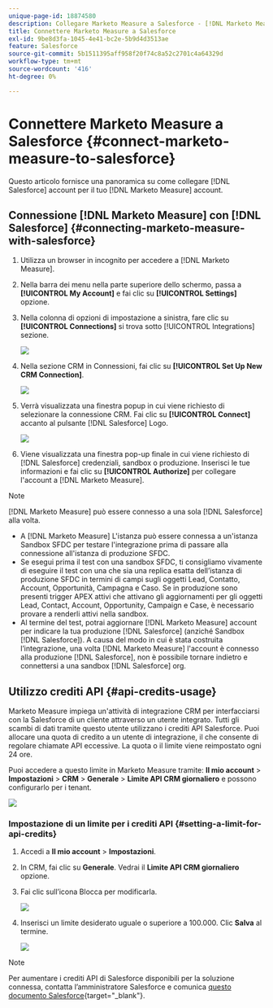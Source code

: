 ```yaml
---
unique-page-id: 18874580
description: Collegare Marketo Measure a Salesforce - [!DNL Marketo Measure] - Documentazione del prodotto
title: Connettere Marketo Measure a Salesforce
exl-id: 9be8d3fa-1045-4e41-bc2e-5b9d4d3513ae
feature: Salesforce
source-git-commit: 5b1511395aff958f20f74c8a52c2701c4a64329d
workflow-type: tm+mt
source-wordcount: '416'
ht-degree: 0%

---
```


# Connettere Marketo Measure a Salesforce {#connect-marketo-measure-to-salesforce}

Questo articolo fornisce una panoramica su come collegare [!DNL Salesforce] account per il tuo [!DNL Marketo Measure] account.

## Connessione [!DNL Marketo Measure] con [!DNL Salesforce] {#connecting-marketo-measure-with-salesforce}

1. Utilizza un browser in incognito per accedere a [!DNL Marketo Measure].

1. Nella barra dei menu nella parte superiore dello schermo, passa a **[!UICONTROL My Account]** e fai clic su **[!UICONTROL Settings]** opzione.

1. Nella colonna di opzioni di impostazione a sinistra, fare clic su **[!UICONTROL Connections]** si trova sotto [!UICONTROL Integrations] sezione.

   ![](assets/connect-marketo-measure-to-salesforce-1.png)

1. Nella sezione CRM in Connessioni, fai clic su **[!UICONTROL Set Up New CRM Connection]**.

   ![](assets/connect-marketo-measure-to-salesforce-2.png)

1. Verrà visualizzata una finestra popup in cui viene richiesto di selezionare la connessione CRM. Fai clic su **[!UICONTROL Connect]** accanto al pulsante [!DNL Salesforce] Logo.

   ![](assets/connect-marketo-measure-to-salesforce-3.png)

1. Viene visualizzata una finestra pop-up finale in cui viene richiesto di [!DNL Salesforce] credenziali, sandbox o produzione. Inserisci le tue informazioni e fai clic su **[!UICONTROL Authorize]** per collegare l&#39;account a [!DNL Marketo Measure].

>[!NOTE]
>
>[!DNL Marketo Measure] può essere connesso a una sola [!DNL Salesforce] alla volta.
>
>* A [!DNL Marketo Measure] L&#39;istanza può essere connessa a un&#39;istanza Sandbox SFDC per testare l&#39;integrazione prima di passare alla connessione all&#39;istanza di produzione SFDC.
>* Se esegui prima il test con una sandbox SFDC, ti consigliamo vivamente di eseguire il test con una che sia una replica esatta dell’istanza di produzione SFDC in termini di campi sugli oggetti Lead, Contatto, Account, Opportunità, Campagna e Caso. Se in produzione sono presenti trigger APEX attivi che attivano gli aggiornamenti per gli oggetti Lead, Contact, Account, Opportunity, Campaign e Case, è necessario provare a renderli attivi nella sandbox.
>* Al termine del test, potrai aggiornare [!DNL Marketo Measure] account per indicare la tua produzione [!DNL Salesforce] (anziché Sandbox [!DNL Salesforce]). A causa del modo in cui è stata costruita l’integrazione, una volta [!DNL Marketo Measure] l&#39;account è connesso alla produzione [!DNL Salesforce], non è possibile tornare indietro e connettersi a una sandbox [!DNL Salesforce] org.

## Utilizzo crediti API {#api-credits-usage}

Marketo Measure impiega un&#39;attività di integrazione CRM per interfacciarsi con la Salesforce di un cliente attraverso un utente integrato. Tutti gli scambi di dati tramite questo utente utilizzano i crediti API Salesforce. Puoi allocare una quota di credito a un utente di integrazione, il che consente di regolare chiamate API eccessive. La quota o il limite viene reimpostato ogni 24 ore.

Puoi accedere a questo limite in Marketo Measure tramite: **Il mio account** > **Impostazioni** > **CRM** > **Generale** > **Limite API CRM giornaliero** e possono configurarlo per i tenant.

![](assets/connect-marketo-measure-to-salesforce-4.png)

### Impostazione di un limite per i crediti API {#setting-a-limit-for-api-credits}

1. Accedi a **Il mio account** > **Impostazioni**.

1. In CRM, fai clic su **Generale**. Vedrai il **Limite API CRM giornaliero** opzione.

1. Fai clic sull’icona Blocca per modificarla.

   ![](assets/connect-marketo-measure-to-salesforce-5.png)

1. Inserisci un limite desiderato uguale o superiore a 100.000. Clic **Salva** al termine.

   ![](assets/connect-marketo-measure-to-salesforce-6.png)

>[!NOTE]
>
>Per aumentare i crediti API di Salesforce disponibili per la soluzione connessa, contatta l’amministratore Salesforce e comunica [questo documento Salesforce](https://developer.salesforce.com/docs/atlas.en-us.salesforce_app_limits_cheatsheet.meta/salesforce_app_limits_cheatsheet/salesforce_app_limits_platform_api.htm){target="_blank"}.

